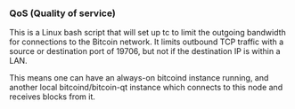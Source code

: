 ### QoS (Quality of service) ###

This is a Linux bash script that will set up tc to limit the outgoing bandwidth for connections to the Bitcoin network. It limits outbound TCP traffic with a source or destination port of 19706, but not if the destination IP is within a LAN.

This means one can have an always-on bitcoind instance running, and another local bitcoind/bitcoin-qt instance which connects to this node and receives blocks from it.
